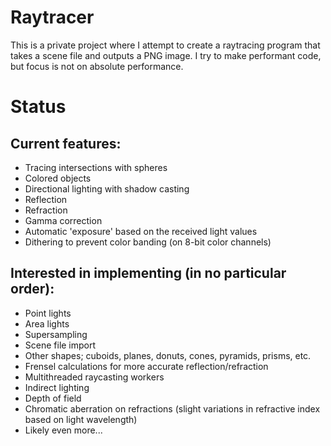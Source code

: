# Raytracer

This is a private project where I attempt to create a raytracing program that takes a scene file and outputs a PNG image.
I try to make performant code, but focus is not on absolute performance.

# Status

## Current features:

- Tracing intersections with spheres
- Colored objects
- Directional lighting with shadow casting
- Reflection
- Refraction
- Gamma correction
- Automatic 'exposure' based on the received light values
- Dithering to prevent color banding (on 8-bit color channels)

## Interested in implementing (in no particular order):

- Point lights
- Area lights
- Supersampling
- Scene file import
- Other shapes; cuboids, planes, donuts, cones, pyramids, prisms, etc.
- Frensel calculations for more accurate reflection/refraction
- Multithreaded raycasting workers
- Indirect lighting
- Depth of field
- Chromatic aberration on refractions (slight variations in refractive index based on light wavelength)
- Likely even more...
